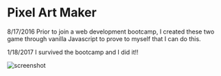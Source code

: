 # Pixel Art Maker

8/17/2016
Prior to join a web development bootcamp, I created these two game through vanilla Javascript to prove to myself that I can do this.

1/18/2017
I survived the bootcamp and I did it!!

![screenshot](/ChocoboRace/images/chocobo.gif?raw=true)
